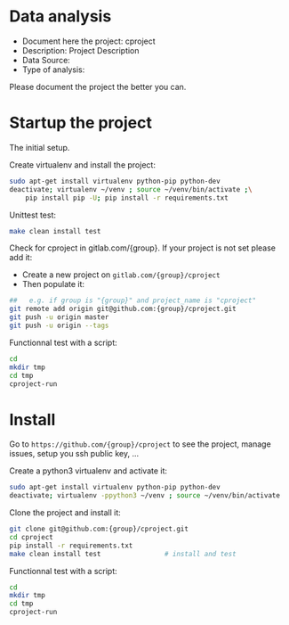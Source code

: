 # Data analysis
- Document here the project: cproject
- Description: Project Description
- Data Source:
- Type of analysis:

Please document the project the better you can.

# Startup the project

The initial setup.

Create virtualenv and install the project:
```bash
sudo apt-get install virtualenv python-pip python-dev
deactivate; virtualenv ~/venv ; source ~/venv/bin/activate ;\
    pip install pip -U; pip install -r requirements.txt
```

Unittest test:
```bash
make clean install test
```

Check for cproject in gitlab.com/{group}.
If your project is not set please add it:

- Create a new project on `gitlab.com/{group}/cproject`
- Then populate it:

```bash
##   e.g. if group is "{group}" and project_name is "cproject"
git remote add origin git@github.com:{group}/cproject.git
git push -u origin master
git push -u origin --tags
```

Functionnal test with a script:

```bash
cd
mkdir tmp
cd tmp
cproject-run
```

# Install

Go to `https://github.com/{group}/cproject` to see the project, manage issues,
setup you ssh public key, ...

Create a python3 virtualenv and activate it:

```bash
sudo apt-get install virtualenv python-pip python-dev
deactivate; virtualenv -ppython3 ~/venv ; source ~/venv/bin/activate
```

Clone the project and install it:

```bash
git clone git@github.com:{group}/cproject.git
cd cproject
pip install -r requirements.txt
make clean install test                # install and test
```
Functionnal test with a script:

```bash
cd
mkdir tmp
cd tmp
cproject-run
```
